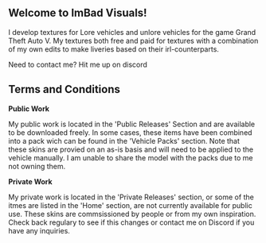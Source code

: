 ## Welcome to ImBad Visuals!

I develop textures for Lore vehicles and unlore vehicles for the game Grand Theft Auto V. My textures both free and paid for textures with a combination of my own edits to make liveries based on their irl-counterparts.

Need to contact me? 
Hit me up on discord


## Terms and Conditions

**Public Work**

My public work is located in the 'Public Releases' Section and are available to be downloaded freely. In some cases, these items have been combined into a pack wich can be found in the 'Vehicle Packs' section. Note that these skins are provied on an as-is basis and will need to be applied to the vehicle manually. I am unable to share the model with the packs due to me not owning them.

**Private Work**

My private work is located in the 'Private Releases' section, or some of the itmes are listed in the 'Home' section, are not currently available for public use. These skins are commsissioned by people or from my own inspiration. Check back regulary to see if this changes or contact me on Discord if you have any inquiries. 